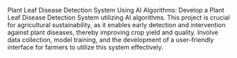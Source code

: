 Plant Leaf Disease Detection System Using AI Algorithms:
Develop a Plant Leaf Disease Detection System utilizing AI algorithms. This project is crucial for agricultural sustainability, as it enables early detection and intervention against plant diseases, thereby improving crop yield and quality. Involve data collection, model training, and the development of a user-friendly interface for farmers to utilize this system effectively.
